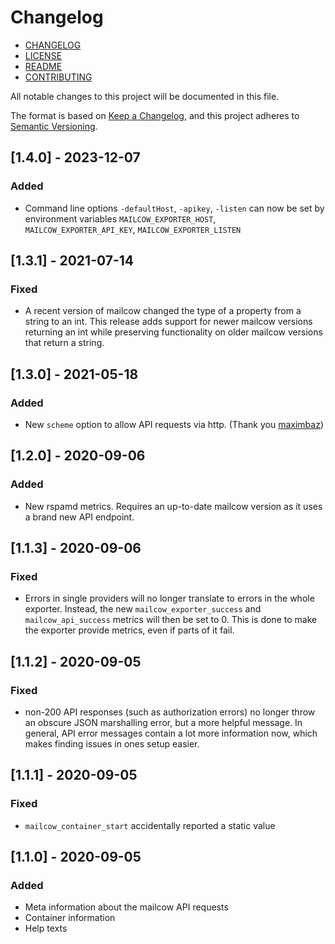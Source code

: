 # Changelog

* [CHANGELOG](./CHANGELOG.md)
* [LICENSE](./LICENSE)
* [README](./README.md)
* [CONTRIBUTING](./CONTRIBUTING.md)

All notable changes to this project will be documented in this file.

The format is based on [Keep a Changelog](https://keepachangelog.com/en/1.0.0/),
and this project adheres to [Semantic Versioning](https://semver.org/spec/v2.0.0.html).

## [1.4.0] - 2023-12-07
### Added
* Command line options `-defaultHost`, `-apikey`, `-listen` can now be set by environment variables
  `MAILCOW_EXPORTER_HOST`, `MAILCOW_EXPORTER_API_KEY`, `MAILCOW_EXPORTER_LISTEN`

## [1.3.1] - 2021-07-14
### Fixed
* A recent version of mailcow changed the type of a property from a string to an int. This
  release adds support for newer mailcow versions returning an int while preserving functionality
  on older mailcow versions that return a string.

## [1.3.0] - 2021-05-18
### Added
* New `scheme` option to allow API requests via http. (Thank you [maximbaz](https://github.com/maximbaz))

## [1.2.0] - 2020-09-06
### Added
* New rspamd metrics. Requires an up-to-date mailcow version as it uses a brand new API endpoint.

## [1.1.3] - 2020-09-06
### Fixed
* Errors in single providers will no longer translate to errors in the whole exporter.
  Instead, the new `mailcow_exporter_success` and `mailcow_api_success` metrics will then
  be set to 0. This is done to make the exporter provide metrics, even if parts of it fail.

## [1.1.2] - 2020-09-05
### Fixed
* non-200 API responses (such as authorization errors) no longer throw an obscure JSON
  marshalling error, but a more helpful message. In general, API error messages contain
  a lot more information now, which makes finding issues in ones setup easier.

## [1.1.1] - 2020-09-05
### Fixed
* `mailcow_container_start` accidentally reported a static value

## [1.1.0] - 2020-09-05
### Added
* Meta information about the mailcow API requests
* Container information
* Help texts
